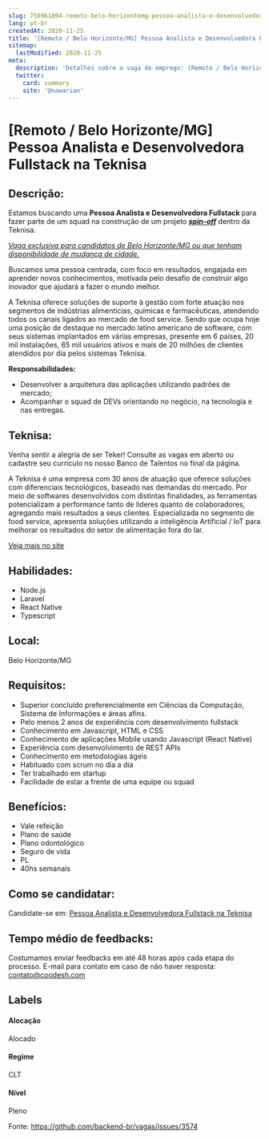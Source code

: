 ```yaml
---
slug: 750961894-remoto-belo-horizontemg-pessoa-analista-e-desenvolvedora-fullstack-na-teknisa
lang: pt-br
createdAt: 2020-11-25
title: '[Remoto / Belo Horizonte/MG] Pessoa Analista e Desenvolvedora Fullstack na Teknisa - Vaga de Emprego'
sitemap:
  lastModified: 2020-11-25
meta:
  description: 'Detalhes sobre a vaga de emprego: [Remoto / Belo Horizonte/MG] Pessoa Analista e Desenvolvedora Fullstack na Teknisa'
  twitter:
    card: summary
    site: '@nawarian'
---
```


# [Remoto / Belo Horizonte/MG] Pessoa Analista e Desenvolvedora Fullstack na Teknisa

## Descrição: 
 <p>Estamos buscando uma <strong>Pessoa Analista e Desenvolvedora Fullstack </strong>para fazer parte de um squad na construção de um projeto <a href="https://endeavor.org.br/estrategia-e-gestao/spin-off/" target="_self"><strong><em>spin-off</em></strong></a> dentro   da Teknisa.&nbsp;</p>
<p><em><ins>Vaga exclusiva para candidatos de Belo Horizonte/MG ou que tenham disponibilidade de mudança de cidade.</ins></em></p>
<p>Buscamos uma pessoa centrada, com foco em resultados, engajada em aprender novos conhecimentos, motivada pelo desafio de construir algo inovador que ajudará a fazer o mundo melhor.</p>
<p>A Teknisa oferece soluções de suporte à gestão com forte atuação nos segmentos de indústrias alimentícias, químicas e farmacêuticas, atendendo todos os canais ligados ao mercado de food service. Sendo que ocupa hoje uma posição de destaque no mercado latino americano de software, com seus sistemas implantados em várias empresas, presente em 6 países, 20 mil instalações, 65 mil usuários ativos e mais de 20 milhões de clientes atendidos por dia pelos sistemas Teknisa.&nbsp;</p>
<p><strong>Responsabilidades:</strong></p>
<ul>
<li>Desenvolver a arquitetura das aplicações utilizando padrões de mercado;</li>
<li>Acompanhar o squad de DEVs orientando no negócio, na tecnologia e nas entregas.</li>
</ul>

## Teknisa: 
 <p>Venha sentir a alegria de ser Teker! Consulte as vagas em aberto ou cadastre seu curriculo no nosso Banco de Talentos no final da página.</p>

<p>A Teknisa é uma empresa com 30 anos de atuação que oferece soluções com diferenciais tecnológicos, baseado nas demandas do mercado. Por meio de softwares desenvolvidos com distintas finalidades, as ferramentas potencializam a performance tanto de líderes quanto de colaboradores, agregando mais resultados a seus clientes. Especializada no segmento de food service, apresenta soluções utilizando a inteligência Artificial / IoT para melhorar os resultados do setor de alimentação fora do lar.</p><a href='https://coodesh.com/empresas/teknisa'>Veja mais no site</a>

 ## Habilidades: 
 - Node.js 
- Laravel 
- React Native 
- Typescript


## Local: 
 Belo Horizonte/MG

## Requisitos: 
 - Superior concluído preferencialmente em Ciências da Computação, Sistema de Informações e áreas afins. 
- Pelo menos 2 anos de experiência com desenvolvimento fullstack 
- Conhecimento em Javascript, HTML e CSS 
- Conhecimento de aplicações Mobile usando Javascript (React Native) 
- Experiência com desenvolvimento de REST APIs 
- Conhecimento em metodologias ágeis 
- Habituado com scrum no dia a dia 
- Ter trabalhado em startup 
- Facilidade de estar a frente de uma equipe ou squad

## Benefícios: 
 - Vale refeição 
- Plano de saúde 
- Plano odontológico 
- Seguro de vida 
- PL 
- 40hs semanais

## Como se candidatar:
Candidate-se em: [Pessoa Analista e Desenvolvedora Fullstack na Teknisa](https://coodesh.com/vagas/pessoa-analista-e-desenvolvedora-fullstack-20201125?origin=github&modal=open)

## Tempo médio de feedbacks:
 Costumamos enviar feedbacks em até 48 horas após cada etapa do processo. E-mail para contato em caso de não haver resposta: [contato@coodesh.com](mailto:contato@coodesh.com)

## Labels
#### Alocação
Alocado

#### Regime
CLT

#### Nível
Pleno

Fonte: https://github.com/backend-br/vagas/issues/3574